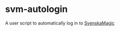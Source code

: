 # svm-autologin #

A user script to automatically log in to [SvenskaMagic][1]

[1]: http://www.svenskamagic.com
